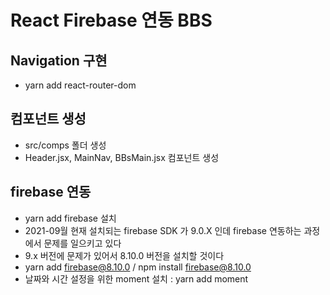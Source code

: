 # React Firebase 연동 BBS

## Navigation 구현

- yarn add react-router-dom

## 컴포넌트 생성

- src/comps 폴더 생성
- Header.jsx, MainNav, BBsMain.jsx 컴포넌트 생성

## firebase 연동

- yarn add firebase 설치
- 2021-09월 현재 설치되는 firebase SDK 가 9.0.X 인데 firebase 연동하는 과정에서 문제를 일으키고 있다
- 9.x 버전에 문제가 있어서 8.10.0 버전을 설치할 것이다
- yarn add firebase@8.10.0 / npm install firebase@8.10.0
- 날짜와 시간 설정을 위한 moment 설치 : yarn add moment
